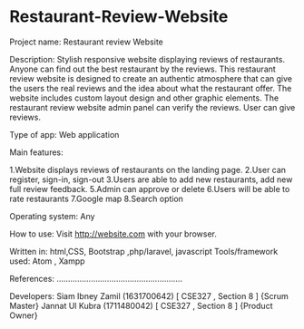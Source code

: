 # Restaurant-Review-Website

Project name: Restaurant review Website

Description: Stylish responsive website displaying reviews of restaurants. Anyone can find out the best restaurant by the reviews. This restaurant review website is designed to create an authentic atmosphere that can give the users the real reviews and the idea about what the restaurant offer. The website includes custom layout design and other graphic elements. The restaurant review website admin panel can verify the reviews. User can give reviews.

Type of app: Web application

Main features:

1.Website displays reviews of restaurants on the landing page.
2.User can register, sign-in, sign-out
3.Users are able to add new restaurants, add new full review feedback.
5.Admin can approve or delete
6.Users will be able to rate restaurants
7.Google map 
8.Search option


Operating system: Any

How to use: Visit http://website.com with your browser.

Written in: html,CSS, Bootstrap ,php/laravel, javascript
Tools/framework used: Atom , Xampp

References: ……………………………………………….
                    

Developers: 
Siam Ibney Zamil (1631700642) [ CSE327 , Section 8 ] {Scrum Master}
Jannat Ul Kubra (1711480042) [ CSE327 , Section 8 ] {Product Owner}
